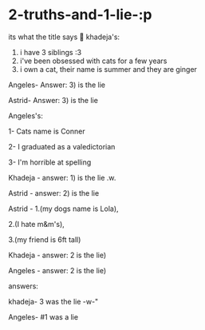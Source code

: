 # 2-truths-and-1-lie-:p
its what the title says 🙂
khadeja's:
1. i have 3 siblings :3
2. i've been obsessed with cats for a few years
3. i own a cat, their name is summer and they are ginger

Angeles- Answer: 3) is the lie

Astrid- Answer: 3) is the lie

Angeles's:

1- Cats name is Conner

2- I graduated as a valedictorian 

3- I'm horrible at spelling

Khadeja - answer: 1) is the lie .w.

Astrid - answer: 2) is the lie 

Astrid - 1.(my dogs name is Lola), 

2.(I hate m&m's), 

3.(my friend is 6ft tall)

Khadeja - answer: 2 is the lie)

Angeles - answer: 2 is the lie)

answers: 

khadeja- 3 was the lie -w-"

Angeles- #1 was a lie 

